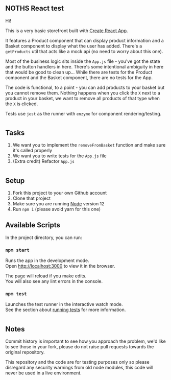 ## NOTHS React test

Hi!

This is a very basic storefront built with [Create React App](https://github.com/facebook/create-react-app).

It features a Product component that can display product information and a Basket component to display what the user has added.
There's a `getProducts` util that acts like a mock api (no need to worry about this one).

Most of the business logic sits inside the `App.js` file - you've got the state and the button handlers in here.
There's some intentional ambiguity in here that would be good to clean up...
While there are tests for the Product component and the Basket component, there are no tests for the App.

The code is functional, to a point - you can add products to your basket but you cannot remove them.
Nothing happens when you click the `X` next to a product in your basket, we want to remove all products of that type when the `X` is clicked.

Tests use `jest` as the runner with `enzyme` for component rendering/testing.

#
## Tasks

1. We want you to implement the `removeFromBasket` function and make sure it's called properly
2. We want you to write tests for the `App.js` file
3. (Extra credit) Refactor `App.js`


#

## Setup

1. Fork this project to your own Github account
2. Clone that project
3. Make sure you are running [Node](https://nodejs.org/en/download/) version 12
4. Run `npm i` (please avoid yarn for this one)


## Available Scripts

In the project directory, you can run:

### `npm start`

Runs the app in the development mode.<br>
Open [http://localhost:3000](http://localhost:3000) to view it in the browser.

The page will reload if you make edits.<br>
You will also see any lint errors in the console.

### `npm test`

Launches the test runner in the interactive watch mode.<br>
See the section about [running tests](https://facebook.github.io/create-react-app/docs/running-tests) for more information.

#
## Notes

Commit history is important to see how you approach the problem, we'd like to see those in your fork, please do not raise pull requests towards the original repository.

This repository and the code are for testing purposes only so please disregard any security warnings from old node modules, this code will never be used in a live environment.



